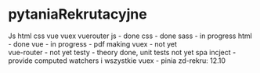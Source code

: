 # pytaniaRekrutacyjne
Js html css vue vuex vuerouter
js - done
css - done 
sass - in progress
html - done 
vue - in progress - pdf making
vuex - not yet  
vue-router - not yet
testy - theory done, unit tests not yet
 spa
 incject - provide
 computed watchers i wszystkie
 vuex - pinia 
zd-rekru: 12.10

